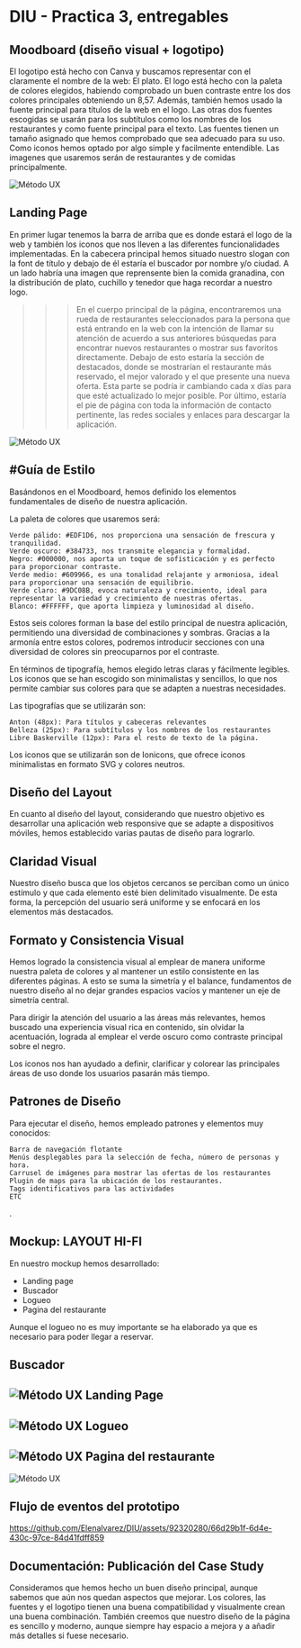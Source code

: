 # DIU - Practica 3, entregables

## Moodboard (diseño visual + logotipo)   

El logotipo está hecho con Canva y buscamos representar con el claramente el nombre de la web: El plato. El logo está hecho con la paleta de colores elegidos, habiendo comprobado un buen contraste entre los dos colores principales obteniendo un 8,57. Además, también hemos usado la fuente principal para títulos de la web en el logo. Las otras dos fuentes escogidas se usarán para los subtítulos como los nombres de los restaurantes y como fuente principal para el texto. Las fuentes tienen un tamaño asignado que hemos comprobado que sea adecuado para su uso. Como iconos hemos optado por algo simple y facilmente entendible. Las imagenes que usaremos serán de restaurantes y de comidas principalmente. 

![Método UX](../img/Moodboard-P3.png)

## Landing Page

En primer lugar tenemos la barra de arriba que es donde estará el logo de la web y también los iconos que nos lleven a las diferentes funcionalidades implementadas. En la cabecera principal hemos situado nuestro slogan con la font de título y debajo de él estaría el buscador por nombre y/o ciudad. A un lado habría una imagen que reprensente bien la comida granadina, con la distribución de plato, cuchillo y tenedor que haga recordar a nuestro logo. 
>>> En el cuerpo principal de la página, encontraremos una rueda de restaurantes seleccionados para la persona que está entrando en la web con la intención de llamar su atención de acuerdo a sus anteriores búsquedas para encontrar nuevos restaurantes o mostrar sus favoritos directamente. Debajo de esto estaría la sección de destacados, donde se mostrarían el restaurante más reservado, el mejor valorado y el que presente una nueva oferta. Esta parte se podría ir cambiando cada x días para que esté actualizado lo mejor posible. 
Por último, estaría el pie de página con toda la información de contacto pertinente, las redes sociales y enlaces para descargar la aplicación. 

![Método UX](../img/Landing_Page.png)

#Guía de Estilo
----------------
Basándonos en el Moodboard, hemos definido los elementos fundamentales de diseño de nuestra aplicación.

La paleta de colores que usaremos será:

    Verde pálido: #EDF1D6, nos proporciona una sensación de frescura y tranquilidad.
    Verde oscuro: #384733, nos transmite elegancia y formalidad.
    Negro: #000000, nos aporta un toque de sofisticación y es perfecto para proporcionar contraste.
    Verde medio: #609966, es una tonalidad relajante y armoniosa, ideal para proporcionar una sensación de equilibrio.
    Verde claro: #9DC08B, evoca naturaleza y crecimiento, ideal para representar la variedad y crecimiento de nuestras ofertas.
    Blanco: #FFFFFF, que aporta limpieza y luminosidad al diseño.

Estos seis colores forman la base del estilo principal de nuestra aplicación, permitiendo una diversidad de combinaciones y sombras. Gracias a la armonía entre estos colores, podremos introducir secciones con una diversidad de colores sin preocuparnos por el contraste.

En términos de tipografía, hemos elegido letras claras y fácilmente legibles. Los iconos que se han escogido son minimalistas y sencillos, lo que nos permite cambiar sus colores para que se adapten a nuestras necesidades.

Las tipografías que se utilizarán son:

    Anton (48px): Para títulos y cabeceras relevantes
    Belleza (25px): Para subtítulos y los nombres de los restaurantes
    Libre Baskerville (12px): Para el resto de texto de la página. 

Los iconos que se utilizarán son de Ionicons, que ofrece iconos minimalistas en formato SVG y colores neutros.

Diseño del Layout
--------------------
En cuanto al diseño del layout, considerando que nuestro objetivo es desarrollar una aplicación web responsive que se adapte a dispositivos móviles, hemos establecido varias pautas de diseño para lograrlo.

Claridad Visual
-------------------
Nuestro diseño busca que los objetos cercanos se perciban como un único estímulo y que cada elemento esté bien delimitado visualmente. De esta forma, la percepción del usuario será uniforme y se enfocará en los elementos más destacados.

Formato y Consistencia Visual
-----------------------------------
Hemos logrado la consistencia visual al emplear de manera uniforme nuestra paleta de colores y al mantener un estilo consistente en las diferentes páginas. A esto se suma la simetría y el balance, fundamentos de nuestro diseño al no dejar grandes espacios vacíos y mantener un eje de simetría central.

Para dirigir la atención del usuario a las áreas más relevantes, hemos buscado una experiencia visual rica en contenido, sin olvidar la acentuación, lograda al emplear el verde oscuro como contraste principal sobre el negro.

Los iconos nos han ayudado a definir, clarificar y colorear las principales áreas de uso donde los usuarios pasarán más tiempo.

Patrones de Diseño
----------------------
Para ejecutar el diseño, hemos empleado patrones y elementos muy conocidos:

    Barra de navegación flotante
    Menús desplegables para la selección de fecha, número de personas y hora.
    Carrusel de imágenes para mostrar las ofertas de los restaurantes
    Plugin de maps para la ubicación de los restaurantes.
    Tags identificativos para las actividades
    ETC

.


## Mockup: LAYOUT HI-FI

En nuestro mockup hemos desarrollado:
+ Landing page
+ Buscador
+ Logueo
+ Pagina del restaurante

Aunque el logueo no es muy importante se ha elaborado ya que es necesario para poder llegar a reservar.

Buscador
----------------------
![Método UX](../img/LAYOUT%20HI-FI/Buscador.png)
Landing Page
----------------------
![Método UX](../img/LAYOUT%20HI-FI/Landing%20Page.png)
Logueo
----------------------
![Método UX](../img/LAYOUT%20HI-FI/Logeo.png)
Pagina del restaurante
----------------------
![Método UX](../img/LAYOUT%20HI-FI/Pagina%20Restaurante.png)

Flujo de eventos del prototipo
----------------------


https://github.com/Elenalvarez/DIU/assets/92320280/66d29b1f-6d4e-430c-97ce-84d41fdff859



## Documentación: Publicación del Case Study

Consideramos que hemos hecho un buen diseño principal, aunque sabemos que aún nos quedan aspectos que mejorar. Los colores, las fuentes y el logotipo tienen una buena compatibilidad y visualmente crean una buena combinación. También creemos que nuestro diseño de la página es sencillo y moderno, aunque siempre hay espacio a mejora y a añadir más detalles si fuese necesario. 
 
